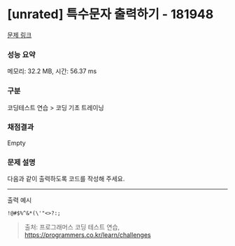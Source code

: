 # [unrated] 특수문자 출력하기 - 181948 

[문제 링크](https://school.programmers.co.kr/learn/courses/30/lessons/181948) 

### 성능 요약

메모리: 32.2 MB, 시간: 56.37 ms

### 구분

코딩테스트 연습 > 코딩 기초 트레이닝

### 채점결과

Empty

### 문제 설명

<p>다음과 같이 출력하도록 코드를 작성해 주세요.</p>

<hr>

<p>출력 예시</p>
<div class="highlight"><pre class="codehilite"><code>!@#$%^&amp;*(\'"&lt;&gt;?:;
</code></pre></div>

> 출처: 프로그래머스 코딩 테스트 연습, https://programmers.co.kr/learn/challenges